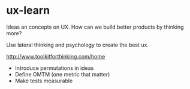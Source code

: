# ux-learn
Ideas an concepts on UX. How can we build better products by thinking more? 


Use lateral thinking and psychology to create the best ux.

http://www.toolkitforthinking.com/home


- Introduce permutations in ideas
- Define OMTM (one metric that matter)
- Make tests measurable
